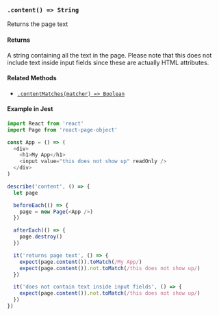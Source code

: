 ### `.content() => String`
Returns the page text

#### Returns

A string containing all the text in the page. Please note that this does not
include text inside input fields since these are actually HTML attributes.

#### Related Methods

- [`.contentMatches(matcher) => Boolean`][content-matches-method]

[content-matches-method]: contentMatches.md

#### Example in Jest

```js
import React from 'react'
import Page from 'react-page-object'

const App = () => (
  <div>
    <h1>My App</h1>
    <input value="this does not show up" readOnly />
  </div>
)

describe('content', () => {
  let page

  beforeEach(() => {
    page = new Page(<App />)
  })

  afterEach(() => {
    page.destroy()
  })

  it('returns page text', () => {
    expect(page.content()).toMatch(/My App/)
    expect(page.content()).not.toMatch(/this does not show up/)
  })

  it('does not contain text inside input fields', () => {
    expect(page.content()).not.toMatch(/this does not show up/)
  })
})
```
